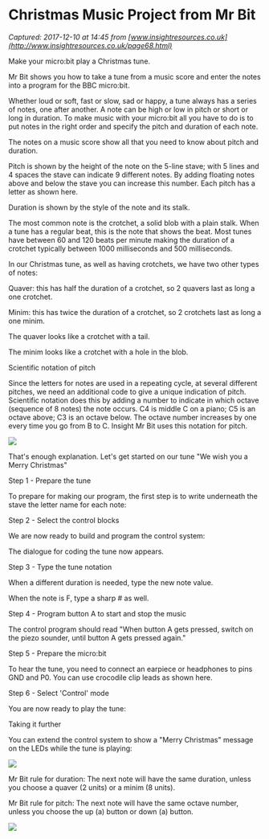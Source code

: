 # Christmas Music Project from Mr Bit

_Captured: 2017-12-10 at 14:45 from [www.insightresources.co.uk](http://www.insightresources.co.uk/page68.html)_

Make your micro:bit play a Christmas tune.

Mr Bit shows you how to take a tune from a music score and enter the notes into a program for the BBC micro:bit.

Whether loud or soft, fast or slow, sad or happy, a tune always has a series of notes, one after another. A note can be high or low in pitch or short or long in duration. To make music with your micro:bit all you have to do is to put notes in the right order and specify the pitch and duration of each note.

The notes on a music score show all that you need to know about pitch and duration.

Pitch is shown by the height of the note on the 5-line stave; with 5 lines and 4 spaces the stave can indicate 9 different notes. By adding floating notes above and below the stave you can increase this number. Each pitch has a letter as shown here.

Duration is shown by the style of the note and its stalk.

The most common note is the crotchet, a solid blob with a plain stalk. When a tune has a regular beat, this is the note that shows the beat. Most tunes have between 60 and 120 beats per minute making the duration of a crotchet typically between 1000 milliseconds and 500 milliseconds.

In our Christmas tune, as well as having crotchets, we have two other types of notes:

Quaver: this has half the duration of a crotchet, so 2 quavers last as long a one crotchet.

Minim: this has twice the duration of a crotchet, so 2 crotchets last as long a one minim.

The quaver looks like a crotchet with a tail.

The minim looks like a crotchet with a hole in the blob.

Scientific notation of pitch

Since the letters for notes are used in a repeating cycle, at several different pitches, we need an additional code to give a unique indication of pitch. Scientific notation does this by adding a number to indicate in which octave (sequence of 8 notes) the note occurs. C4 is middle C on a piano; C5 is an octave above; C3 is an octave below. The octave number increases by one every time you go from B to C. Insight Mr Bit uses this notation for pitch.

![](http://www.insightresources.co.uk/wpimages/wpe66d53e6_05_06.jpg)

That's enough explanation. Let's get started on our tune "We wish you a Merry Christmas"

Step 1 - Prepare the tune

To prepare for making our program, the first step is to write underneath the stave the letter name for each note:

Step 2 - Select the control blocks

We are now ready to build and program the control system:

The dialogue for coding the tune now appears.

Step 3 - Type the tune notation

When a different duration is needed, type the new note value.

When the note is F, type a sharp # as well.

Step 4 - Program button A to start and stop the music

The control program should read "When button A gets pressed, switch on the piezo sounder, until button A gets pressed again."

Step 5 - Prepare the micro:bit

To hear the tune, you need to connect an earpiece or headphones to pins GND and P0. You can use crocodile clip leads as shown here.

Step 6 - Select 'Control' mode

You are now ready to play the tune:

Taking it further

You can extend the control system to show a "Merry Christmas" message on the LEDs while the tune is playing:

![](http://www.insightresources.co.uk/wpimages/wp35ed7be4_05_06.jpg)

Mr Bit rule for duration: The next note will have the same duration, unless you choose a quaver (2 units) or a minim (8 units).

Mr Bit rule for pitch: The next note will have the same octave number, unless you choose the up (a) button or down (a) button.

![](http://www.insightresources.co.uk/wpimages/wp8582511c_06.png)
